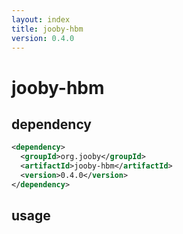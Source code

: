 ```yaml
---
layout: index
title: jooby-hbm
version: 0.4.0
---
```


# jooby-hbm

## dependency

```xml
<dependency>
  <groupId>org.jooby</groupId>
  <artifactId>jooby-hbm</artifactId>
  <version>0.4.0</version>
</dependency>
```
## usage


